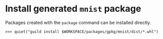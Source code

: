 # Install generated `mnist` package

Packages created with the `package` command can be installed directly.

    >>> quiet("guild install $WORKSPACE/packages/gpkg/mnist/dist/*.whl")
